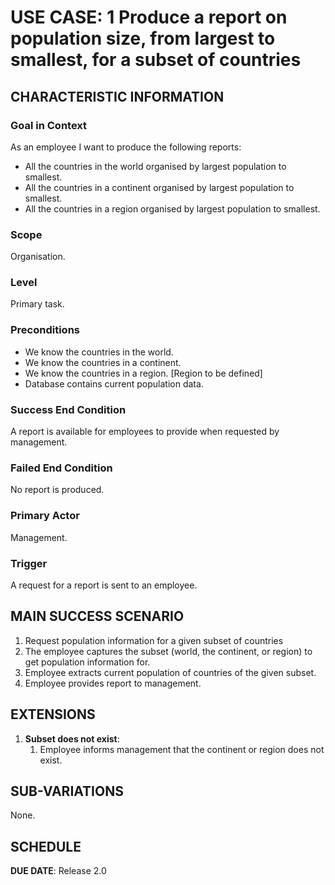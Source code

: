 # USE CASE: 1 Produce a report on population size, from largest to smallest, for a subset of countries

## CHARACTERISTIC INFORMATION

### Goal in Context

As an employee I want to produce the following reports:
* All the countries in the world organised by largest population to smallest.
* All the countries in a continent organised by largest population to smallest.
* All the countries in a region organised by largest population to smallest.

### Scope

Organisation.

### Level

Primary task.

### Preconditions

* We know the countries in the world. 
* We know the countries in a continent.
* We know the countries in a region. [Region to be defined]
* Database contains current population data.

### Success End Condition

A report is available for employees to provide when requested by management.

### Failed End Condition

No report is produced.

### Primary Actor

Management.

### Trigger

A request for a report is sent to an employee.

## MAIN SUCCESS SCENARIO

1. Request population information for a given subset of countries
2. The employee captures the subset (world, the continent, or region) to get population information for.
3. Employee extracts current population of countries of the given subset.
4. Employee provides report to management.

## EXTENSIONS

1. **Subset does not exist**:
    1. Employee informs management that the continent or region does not exist.

## SUB-VARIATIONS

None.

## SCHEDULE

**DUE DATE**: Release 2.0